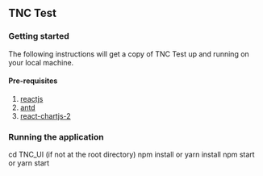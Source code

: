 ## TNC Test

### Getting started

The following instructions will get a copy of TNC Test up and running on your local machine.

#### Pre-requisites

1. [reactjs](https://reactjs.org/)
2. [antd](https://ant.design/)
3. [react-chartjs-2](https://www.npmjs.com/package/react-chartjs-2)

### Running the application

cd TNC_UI (if not at the root directory)
npm install or yarn install
npm start or yarn start
